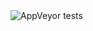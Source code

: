 <img alt="AppVeyor tests" src="https://img.shields.io/appveyor/tests/falatugb/Projeto_Oficina_SQL?color=Oliveira&label=Gabriel&logoColor=OASOFDA&style=plastic">
